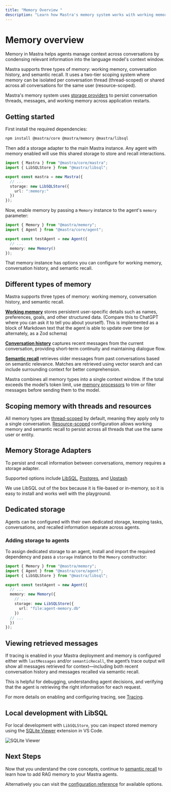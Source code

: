 ```yaml
---
title: "Memory Overview "
description: "Learn how Mastra's memory system works with working memory, conversation history, and semantic recall."
---
```


# Memory overview

Memory in Mastra helps agents manage context across conversations by condensing relevant information into the language model's context window.

Mastra supports three types of memory: working memory, conversation history, and semantic recall. It uses a two-tier scoping system where memory can be isolated per conversation thread (thread-scoped) or shared across all conversations for the same user (resource-scoped).

Mastra's memory system uses [storage providers](#memory-storage-adapters) to persist conversation threads, messages, and working memory across application restarts.

## Getting started

First install the required dependencies:

```bash copy
npm install @mastra/core @mastra/memory @mastra/libsql
```

Then add a storage adapter to the main Mastra instance. Any agent with memory enabled will use this shared storage to store and recall interactions.

```typescript {6-8} filename="src/mastra/index.ts" showLineNumbers copy
import { Mastra } from "@mastra/core/mastra";
import { LibSQLStore } from "@mastra/libsql";

export const mastra = new Mastra({
  // ...
  storage: new LibSQLStore({
    url: ":memory:"
  })
});
```

Now, enable memory by passing a `Memory` instance to the agent's `memory` parameter:

```typescript {3-5} filename="src/mastra/agents/test-agent.ts" showLineNumbers copy
import { Memory } from "@mastra/memory";
import { Agent } from "@mastra/core/agent";

export const testAgent = new Agent({
  // ...
  memory: new Memory()
});
```

That memory instance has options you can configure for working memory, conversation history, and semantic recall.

## Different types of memory

Mastra supports three types of memory: working memory, conversation history, and semantic recall. 

[**Working memory**](./working-memory.md) stores persistent user-specific details such as names, preferences, goals, and other structured data. (Compare this to ChatGPT where you can ask it to tell you about yourself). This is implemented as a block of Markdown text that the agent is able to update over time (or alternately, as a Zod schema)

[**Conversation history**](./conversation-history.md) captures recent messages from the current conversation, providing short-term continuity and maintaining dialogue flow.

[**Semantic recall**](./semantic-recall.md) retrieves older messages from past conversations based on semantic relevance. Matches are retrieved using vector search and can include surrounding context for better comprehension.

Mastra combines all memory types into a single context window. If the total exceeds the model’s token limit, use [memory processors](./memory-processors.md) to trim or filter messages before sending them to the model.

## Scoping memory with threads and resources

All memory types are [thread-scoped](./working-memory.mdx#thread-scoped-memory-default) by default, meaning they apply only to a single conversation. [Resource-scoped](./working-memory.mdx#resource-scoped-memory) configuration allows working memory and semantic recall to persist across all threads that use the same user or entity.

## Memory Storage Adapters

To persist and recall information between conversations, memory requires a storage adapter.

Supported options include [LibSQL](/examples/memory/memory-with-libsql), [Postgres](/examples/memory/memory-with-pg), and [Upstash](/examples/memory/memory-with-upstash)

We use LibSQL out of the box because it is file-based or in-memory, so it is easy to install and works well with the playground.

## Dedicated storage

Agents can be configured with their own dedicated storage, keeping tasks, conversations, and recalled information separate across agents.

### Adding storage to agents

To assign dedicated storage to an agent, install and import the required dependency and pass a `storage` instance to the `Memory` constructor:

```typescript {3, 9-11} filename="src/mastra/agents/test-agent.ts" showLineNumbers copy
import { Memory } from "@mastra/memory";
import { Agent } from "@mastra/core/agent";
import { LibSQLStore } from "@mastra/libsql";

export const testAgent = new Agent({
  // ...
  memory: new Memory({
    // ...
    storage: new LibSQLStore({
      url: "file:agent-memory.db"
    })
  // ...
  })
});
```

## Viewing retrieved messages

If tracing is enabled in your Mastra deployment and memory is configured either with `lastMessages` and/or `semanticRecall`, the agent’s trace output will show all messages retrieved for context—including both recent conversation history and messages recalled via semantic recall.

This is helpful for debugging, understanding agent decisions, and verifying that the agent is retrieving the right information for each request.

For more details on enabling and configuring tracing, see [Tracing](../observability/tracing).

## Local development with LibSQL

For local development with `LibSQLStore`, you can inspect stored memory using the [SQLite Viewer](https://marketplace.visualstudio.com/items?itemName=qwtel.sqlite-viewer) extension in VS Code.

![SQLite Viewer](/img/memory/memory-sqlite-viewer.jpg)

## Next Steps

Now that you understand the core concepts, continue to [semantic recall](./semantic-recall.md) to learn how to add RAG memory to your Mastra agents.

Alternatively you can visit the [configuration reference](../../reference/memory/Memory.md) for available options.
